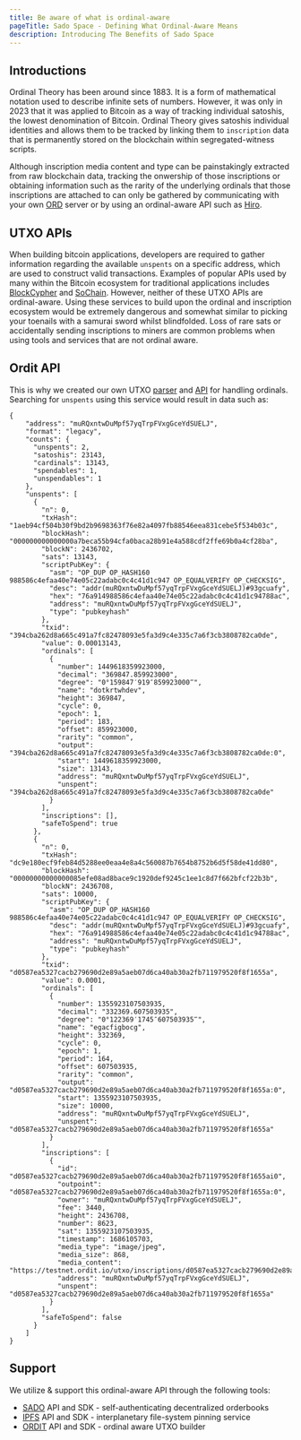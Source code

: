 ```yaml
---
title: Be aware of what is ordinal-aware
pageTitle: Sado Space - Defining What Ordinal-Aware Means
description: Introducing The Benefits of Sado Space
---
```


## Introductions

Ordinal Theory has been around since 1883. It is a form of mathematical notation used to describe infinite sets of numbers. However, it was only in 2023 that it was applied to Bitcoin as a way of tracking individual satoshis, the lowest denomination of Bitcoin. Ordinal Theory gives satoshis individual identities and allows them to be tracked by linking them to `inscription` data that is permanently stored on the blockchain within segregated-witness scripts.

Although inscription media content and type can be painstakingly extracted from raw blockchain data, tracking the onwership of those inscriptions or obtaining information such as the rarity of the underlying ordinals that those inscriptions are attached to can only be gathered by communicating with your own [ORD](https://github.com/ordinals/ord) server or by using an ordinal-aware API such as [Hiro](https://docs.hiro.so/ordinals).

## UTXO APIs

When building bitcoin applications, developers are required to gather information regarding the available `unspents` on a specific address, which are used to construct valid transactions. Examples of popular APIs used by many within the Bitcoin ecosystem for traditional applications includes [BlockCypher](https://www.blockcypher.com/) and [SoChain](https://sochain.com/). However, neither of these UTXO APIs are ordinal-aware. Using these services to build upon the ordinal and inscription ecosystem would be extremely dangerous and somewhat similar to picking your toenails with a samurai sword whilst blindfolded. Loss of rare sats or accidentally sending inscriptions to miners are common problems when using tools and services that are not ordinal aware.

## Ordit API

This is why we created our own UTXO [parser](https://github.com/sadoprotocol/utxo-parser) and [API](https://github.com/sadoprotocol/utxo-parser) for handling ordinals. Searching for `unspents` using this service would result in data such as:

```
{
    "address": "muRQxntwDuMpf57yqTrpFVxgGceYdSUELJ",
    "format": "legacy",
    "counts": {
      "unspents": 2,
      "satoshis": 23143,
      "cardinals": 13143,
      "spendables": 1,
      "unspendables": 1
    },
    "unspents": [
      {
        "n": 0,
        "txHash": "1aeb94cf504b30f9bd2b9698363f76e82a4097fb88546eea831cebe5f534b03c",
        "blockHash": "000000000000000a7beca55b94cfa0baca28b91e4a588cdf2ffe69b0a4cf28ba",
        "blockN": 2436702,
        "sats": 13143,
        "scriptPubKey": {
          "asm": "OP_DUP OP_HASH160 988586c4efaa40e74e05c22adabc0c4c41d1c947 OP_EQUALVERIFY OP_CHECKSIG",
          "desc": "addr(muRQxntwDuMpf57yqTrpFVxgGceYdSUELJ)#93gcuafy",
          "hex": "76a914988586c4efaa40e74e05c22adabc0c4c41d1c94788ac",
          "address": "muRQxntwDuMpf57yqTrpFVxgGceYdSUELJ",
          "type": "pubkeyhash"
        },
        "txid": "394cba262d8a665c491a7fc82478093e5fa3d9c4e335c7a6f3cb3808782ca0de",
        "value": 0.00013143,
        "ordinals": [
          {
            "number": 1449618359923000,
            "decimal": "369847.859923000",
            "degree": "0°159847′919″859923000‴",
            "name": "dotkrtwhdev",
            "height": 369847,
            "cycle": 0,
            "epoch": 1,
            "period": 183,
            "offset": 859923000,
            "rarity": "common",
            "output": "394cba262d8a665c491a7fc82478093e5fa3d9c4e335c7a6f3cb3808782ca0de:0",
            "start": 1449618359923000,
            "size": 13143,
            "address": "muRQxntwDuMpf57yqTrpFVxgGceYdSUELJ",
            "unspent": "394cba262d8a665c491a7fc82478093e5fa3d9c4e335c7a6f3cb3808782ca0de"
          }
        ],
        "inscriptions": [],
        "safeToSpend": true
      },
      {
        "n": 0,
        "txHash": "dc9e180ecf9feb84d5288ee0eaa4e8a4c560087b7654b8752b6d5f58de41dd80",
        "blockHash": "00000000000000085efe08ad8bace9c1920def9245c1ee1c8d7f662bfcf22b3b",
        "blockN": 2436708,
        "sats": 10000,
        "scriptPubKey": {
          "asm": "OP_DUP OP_HASH160 988586c4efaa40e74e05c22adabc0c4c41d1c947 OP_EQUALVERIFY OP_CHECKSIG",
          "desc": "addr(muRQxntwDuMpf57yqTrpFVxgGceYdSUELJ)#93gcuafy",
          "hex": "76a914988586c4efaa40e74e05c22adabc0c4c41d1c94788ac",
          "address": "muRQxntwDuMpf57yqTrpFVxgGceYdSUELJ",
          "type": "pubkeyhash"
        },
        "txid": "d0587ea5327cacb279690d2e89a5aeb07d6ca40ab30a2fb711979520f8f1655a",
        "value": 0.0001,
        "ordinals": [
          {
            "number": 1355923107503935,
            "decimal": "332369.607503935",
            "degree": "0°122369′1745″607503935‴",
            "name": "egacfigbocg",
            "height": 332369,
            "cycle": 0,
            "epoch": 1,
            "period": 164,
            "offset": 607503935,
            "rarity": "common",
            "output": "d0587ea5327cacb279690d2e89a5aeb07d6ca40ab30a2fb711979520f8f1655a:0",
            "start": 1355923107503935,
            "size": 10000,
            "address": "muRQxntwDuMpf57yqTrpFVxgGceYdSUELJ",
            "unspent": "d0587ea5327cacb279690d2e89a5aeb07d6ca40ab30a2fb711979520f8f1655a"
          }
        ],
        "inscriptions": [
          {
            "id": "d0587ea5327cacb279690d2e89a5aeb07d6ca40ab30a2fb711979520f8f1655ai0",
            "outpoint": "d0587ea5327cacb279690d2e89a5aeb07d6ca40ab30a2fb711979520f8f1655a:0",
            "owner": "muRQxntwDuMpf57yqTrpFVxgGceYdSUELJ",
            "fee": 3440,
            "height": 2436708,
            "number": 8623,
            "sat": 1355923107503935,
            "timestamp": 1686105703,
            "media_type": "image/jpeg",
            "media_size": 868,
            "media_content": "https://testnet.ordit.io/utxo/inscriptions/d0587ea5327cacb279690d2e89a5aeb07d6ca40ab30a2fb711979520f8f1655a:0/d0587ea5327cacb279690d2e89a5aeb07d6ca40ab30a2fb711979520f8f1655ai0/media",
            "address": "muRQxntwDuMpf57yqTrpFVxgGceYdSUELJ",
            "unspent": "d0587ea5327cacb279690d2e89a5aeb07d6ca40ab30a2fb711979520f8f1655a"
          }
        ],
        "safeToSpend": false
      }
    ]
}
```
## Support

We utilize &amp; support this ordinal-aware API through the following tools:

* [SADO](https://sado.space/docs/sdk-introduction) API and SDK - self-authenticating decentralized orderbooks
* [IPFS](https://sado.space/docs/ipfs-introduction) API and SDK - interplanetary file-system pinning service
* [ORDIT](https://sado.space/docs/ordit-introduction) API and SDK - ordinal aware UTXO builder
